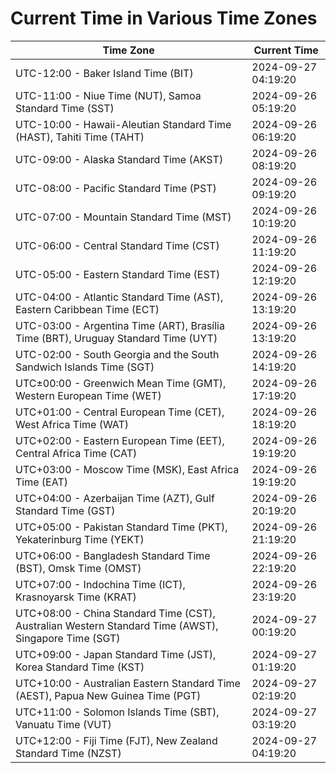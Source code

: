 # Current Time in Various Time Zones

| Time Zone | Current Time |
|-----------|--------------|
| UTC-12:00 - Baker Island Time (BIT) | 2024-09-27 04:19:20 |
| UTC-11:00 - Niue Time (NUT), Samoa Standard Time (SST) | 2024-09-26 05:19:20 |
| UTC-10:00 - Hawaii-Aleutian Standard Time (HAST), Tahiti Time (TAHT) | 2024-09-26 06:19:20 |
| UTC-09:00 - Alaska Standard Time (AKST) | 2024-09-26 08:19:20 |
| UTC-08:00 - Pacific Standard Time (PST) | 2024-09-26 09:19:20 |
| UTC-07:00 - Mountain Standard Time (MST) | 2024-09-26 10:19:20 |
| UTC-06:00 - Central Standard Time (CST) | 2024-09-26 11:19:20 |
| UTC-05:00 - Eastern Standard Time (EST) | 2024-09-26 12:19:20 |
| UTC-04:00 - Atlantic Standard Time (AST), Eastern Caribbean Time (ECT) | 2024-09-26 13:19:20 |
| UTC-03:00 - Argentina Time (ART), Brasília Time (BRT), Uruguay Standard Time (UYT) | 2024-09-26 13:19:20 |
| UTC-02:00 - South Georgia and the South Sandwich Islands Time (SGT) | 2024-09-26 14:19:20 |
| UTC±00:00 - Greenwich Mean Time (GMT), Western European Time (WET) | 2024-09-26 17:19:20 |
| UTC+01:00 - Central European Time (CET), West Africa Time (WAT) | 2024-09-26 18:19:20 |
| UTC+02:00 - Eastern European Time (EET), Central Africa Time (CAT) | 2024-09-26 19:19:20 |
| UTC+03:00 - Moscow Time (MSK), East Africa Time (EAT) | 2024-09-26 19:19:20 |
| UTC+04:00 - Azerbaijan Time (AZT), Gulf Standard Time (GST) | 2024-09-26 20:19:20 |
| UTC+05:00 - Pakistan Standard Time (PKT), Yekaterinburg Time (YEKT) | 2024-09-26 21:19:20 |
| UTC+06:00 - Bangladesh Standard Time (BST), Omsk Time (OMST) | 2024-09-26 22:19:20 |
| UTC+07:00 - Indochina Time (ICT), Krasnoyarsk Time (KRAT) | 2024-09-26 23:19:20 |
| UTC+08:00 - China Standard Time (CST), Australian Western Standard Time (AWST), Singapore Time (SGT) | 2024-09-27 00:19:20 |
| UTC+09:00 - Japan Standard Time (JST), Korea Standard Time (KST) | 2024-09-27 01:19:20 |
| UTC+10:00 - Australian Eastern Standard Time (AEST), Papua New Guinea Time (PGT) | 2024-09-27 02:19:20 |
| UTC+11:00 - Solomon Islands Time (SBT), Vanuatu Time (VUT) | 2024-09-27 03:19:20 |
| UTC+12:00 - Fiji Time (FJT), New Zealand Standard Time (NZST) | 2024-09-27 04:19:20 |

